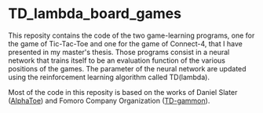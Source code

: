 # TD_lambda_board_games

This reposity contains the code of the two game-learning programs, one for the game of Tic-Tac-Toe and one for the game of Connect-4, that I have presented in my master's thesis. Those programs consist in a neural network that trains itself to be an evaluation function of the various positions of the games. The parameter of the neural network are updated using the reinforcement learning algorithm called TD(lambda).


Most of the code in this reposity is based on the works of Daniel Slater ([AlphaToe](https://github.com/DanielSlater/AlphaToe)) and
Fomoro Company Organization ([TD-gammon](https://github.com/fomorians/td-gammon)).


